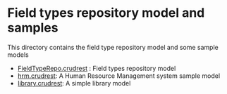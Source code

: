 # Field types repository model and samples
This directory contains the field type repository model and some sample models
- [FieldTypeRepo.crudrest](https://github.com/asadidebuger/WPCrudRest/blob/main/models/FieldTypeRepo.crudrest) : Field types repository model
- [hrm.crudrest](https://github.com/asadidebuger/WPCrudRest/blob/main/models/hrm.crudrest): A Human Resource Management system sample model
- [library.crudrest](https://github.com/asadidebuger/WPCrudRest/blob/main/models/library.crudrest): A simple library model
